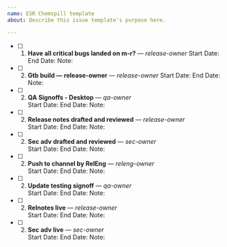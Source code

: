 ```yaml
---
name: ESR Chemspill template
about: Describe this issue template's purpose here.

---
```


- [ ] 1. **Have all critical bugs landed on m-r?** — *release-owner* 
Start Date: 
End Date: 
Note:

- [ ] 2. **Gtb build —** **release-owner** — *release-owner*
Start Date: 
End Date: 
Note:

- [ ] 2. **QA Signoffs - Desktop** — *qa-owner*  
Start Date: 
End Date: 
Note:

- [ ] 2. **Release notes drafted and reviewed** — *release-owner*  
Start Date: 
End Date: 
Note:

- [ ] 2. **Sec adv drafted and reviewed** — *sec-owner*   
Start Date: 
End Date: 
Note:

- [ ] 2. **Push to channel by RelEng** — *releng-owner*  
Start Date: 
End Date: 
Note:

- [ ] 2. **Update testing signoff** — *qa-owner*  
Start Date: 
End Date: 
Note:

- [ ] 2. **Relnotes live** — *release-owner*  
Start Date: 
End Date: 
Note:

- [ ]  2. **Sec adv live** — *sec-owner*  
Start Date: 
End Date: 
Note:
